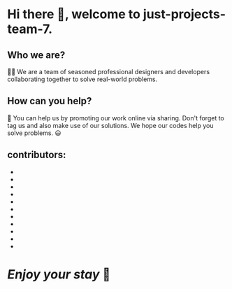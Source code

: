 # Hi there 👋, welcome to just-projects-team-7.


## Who we are?

🙋‍♀️ We are a team of seasoned professional designers and developers collaborating together to solve real-world problems.

## How can you help?

🌈 You can help us by promoting our work online via sharing. Don't forget to tag us and also make use of our solutions. We hope our codes help you solve problems. 
:smiley:


## contributors:

-
-
-
-
-
-
-
-
-
-
-


# ***Enjoy your stay*** :hugs: 


